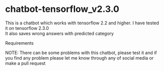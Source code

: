 # chatbot-tensorflow_v2.3.0

This is a chatbot which works with tensorflow 2.2 and higher. I have tested it on tensorflow 2.3.0<br>
It also saves wrong answers with predicted category

Requirements

NOTE: There can be some problems with this chatbot, please test it and if you find any problem please let me know through any of social media or make a pull request

